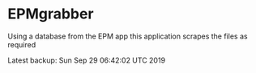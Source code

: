 # EPMgrabber
Using a database from the EPM app this application scrapes the files as required


Latest backup: Sun Sep 29 06:42:02 UTC 2019
